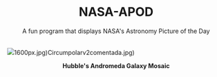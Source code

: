 <div align="center">
  <h1>
    NASA-APOD
  </h1>
</div>
  
<div align="center">
  A fun program that displays NASA's Astronomy Picture of the Day
</div>

<br>

![](https://apod.nasa.gov/apod/image/2502/M31_HubbleMosaic1024H.jpg)1600px.jpg)Circumpolarv2comentada.jpg)

<p align = "center">
  <b>Hubble's Andromeda Galaxy Mosaic</b>
</p>
